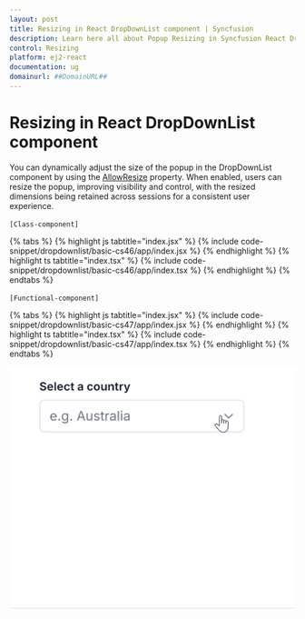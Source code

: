 ```yaml
---
layout: post
title: Resizing in React DropDownList component | Syncfusion
description: Learn here all about Popup Resizing in Syncfusion React DropDownList component of Syncfusion Essential JS 2 and more.
control: Resizing
platform: ej2-react
documentation: ug
domainurl: ##DomainURL##
---
```


# Resizing in React DropDownList component

You can dynamically adjust the size of the popup in the DropDownList component by using the [AllowResize](https://ej2.syncfusion.com/react/documentation/api/drop-down-list/#allowresize) property. When enabled, users can resize the popup, improving visibility and control, with the resized dimensions being retained across sessions for a consistent user experience.

`[Class-component]`

{% tabs %}
{% highlight js tabtitle="index.jsx" %}
{% include code-snippet/dropdownlist/basic-cs46/app/index.jsx %}
{% endhighlight %}
{% highlight ts tabtitle="index.tsx" %}
{% include code-snippet/dropdownlist/basic-cs46/app/index.tsx %}
{% endhighlight %}
{% endtabs %}


`[Functional-component]`

{% tabs %}
{% highlight js tabtitle="index.jsx" %}
{% include code-snippet/dropdownlist/basic-cs47/app/index.jsx %}
{% endhighlight %}
{% highlight ts tabtitle="index.tsx" %}
{% include code-snippet/dropdownlist/basic-cs47/app/index.tsx %}
{% endhighlight %}
{% endtabs %}

 
![Resizing in DropDownList Component](../images/dropdownlist-resize.gif)
